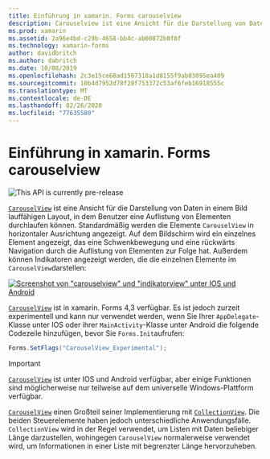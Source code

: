 ```yaml
---
title: Einführung in xamarin. Forms carouselview
description: Carouselview ist eine Ansicht für die Darstellung von Daten in einem Bild lauffähigen Layout, in dem Benutzer durch eine Auflistung von Elementen navigieren können.
ms.prod: xamarin
ms.assetid: 2a96e4bd-c29b-4658-bb4c-ab00872b0f8f
ms.technology: xamarin-forms
author: davidbritch
ms.author: dabritch
ms.date: 10/08/2019
ms.openlocfilehash: 2c3e15ce68ad1507318a1d8155f9ab03095ea409
ms.sourcegitcommit: 10b4d7952d78f20f753372c53af6feb16918555c
ms.translationtype: MT
ms.contentlocale: de-DE
ms.lasthandoff: 02/26/2020
ms.locfileid: "77635580"
---
```

# <a name="xamarinforms-carouselview-introduction"></a>Einführung in xamarin. Forms carouselview

![](~/media/shared/preview.png "This API is currently pre-release")

[`CarouselView`](xref:Xamarin.Forms.CarouselView) ist eine Ansicht für die Darstellung von Daten in einem Bild lauffähigen Layout, in dem Benutzer eine Auflistung von Elementen durchlaufen können. Standardmäßig werden die Elemente `CarouselView` in horizontaler Ausrichtung angezeigt. Auf dem Bildschirm wird ein einzelnes Element angezeigt, das eine Schwenkbewegung und eine rückwärts Navigation durch die Auflistung von Elementen zur Folge hat. Außerdem können Indikatoren angezeigt werden, die die einzelnen Elemente im `CarouselView`darstellen:

[![Screenshot von "carouselview" und "indikatorview" unter IOS und Android](populate-data-images/indicators.png "Sichorview-Kreise")](populate-data-images/indicators-large.png#lightbox "Sichorview-Kreise")

[`CarouselView`](xref:Xamarin.Forms.CarouselView) ist in xamarin. Forms 4,3 verfügbar. Es ist jedoch zurzeit experimentell und kann nur verwendet werden, wenn Sie Ihrer `AppDelegate`-Klasse unter IOS oder ihrer `MainActivity`-Klasse unter Android die folgende Codezeile hinzufügen, bevor Sie `Forms.Init`aufrufen:

```csharp
Forms.SetFlags("CarouselView_Experimental");
```

> [!IMPORTANT]
> [`CarouselView`](xref:Xamarin.Forms.CarouselView) ist unter IOS und Android verfügbar, aber einige Funktionen sind möglicherweise nur teilweise auf dem universelle Windows-Plattform verfügbar.

[`CarouselView`](xref:Xamarin.Forms.CarouselView) einen Großteil seiner Implementierung mit [`CollectionView`](xref:Xamarin.Forms.CollectionView). Die beiden Steuerelemente haben jedoch unterschiedliche Anwendungsfälle. `CollectionView` wird in der Regel verwendet, um Listen mit Daten beliebiger Länge darzustellen, wohingegen `CarouselView` normalerweise verwendet wird, um Informationen in einer Liste mit begrenzter Länge hervorzuheben.
